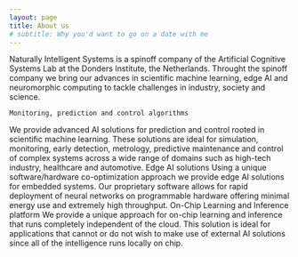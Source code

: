```yaml
---
layout: page
title: About us
# subtitle: Why you'd want to go on a date with me
---
```


Naturally Intelligent Systems is a spinoff company of the Artificial Cognitive Systems Lab at the Donders Institute, the Netherlands. Throught the spinoff company we bring our advances in scientific machine learning, edge AI and neuromorphic computing to tackle challenges in industry, society and science.

    Monitoring, prediction and control algorithms
We provide advanced AI solutions for prediction and control rooted in scientific machine learning. These solutions are ideal for simulation, monitoring, early detection, metrology, predictive maintenance and control of complex systems across a wide range of domains such as high-tech industry, healthcare and automotive.
Edge AI solutions
Using a unique software/hardware co-optimization approach we provide edge AI solutions for embedded systems. Our proprietary software allows for rapid deployment of neural networks on programmable hardware offering minimal energy use and extremely high throughput.
On-Chip Learning and Inference platform
We provide a unique approach for on-chip learning and inference that runs completely independent of the cloud. This solution is ideal for applications that cannot or do not wish to make use of external AI solutions since all of the intelligence runs locally on chip.
